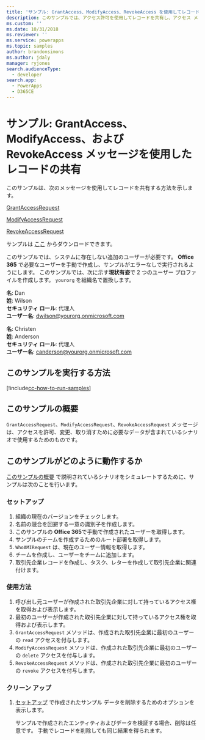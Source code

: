 ```yaml
---
title: 'サンプル: GrantAccess、ModifyAccess、RevokeAccess を使用してレコードを共有する (Common Data Service for Apps) | Microsoft Docs'
description: このサンプルでは、アクセス許可を使用してレコードを共有し、アクセス メッセージを変更および取り消す方法を示します。
ms.custom: ''
ms.date: 10/31/2018
ms.reviewer: ''
ms.service: powerapps
ms.topic: samples
author: brandonsimons
ms.author: jdaly
manager: ryjones
search.audienceType:
  - developer
search.app:
  - PowerApps
  - D365CE
---
```

# <a name="sample-share-records-using-grantaccess-modifyaccess-and-revokeaccess-messages"></a>サンプル: GrantAccess、ModifyAccess、および RevokeAccess メッセージを使用したレコードの共有

<!-- https://docs.microsoft.com/en-us/dynamics365/customer-engagement/developer/sample-share-records-using-grantaccess-modifyaccess-revokeaccess-messages 

Change sample to make sure it works with CDS
-->

このサンプルは、次のメッセージを使用してレコードを共有する方法を示します。

[GrantAccessRequest](https://docs.microsoft.com/en-us/dotnet/api/microsoft.crm.sdk.messages.grantaccessrequest?view=dynamics-general-ce-9)

[ModifyAccessRequest](https://docs.microsoft.com/en-us/dotnet/api/microsoft.crm.sdk.messages.modifyaccessrequest?view=dynamics-general-ce-9)

[RevokeAccessRequest](https://docs.microsoft.com/en-us/dotnet/api/microsoft.crm.sdk.messages.revokeaccessrequest?view=dynamics-general-ce-9)

サンプルは [ここ](https://github.com/Microsoft/PowerApps-Samples/tree/master/cds/orgsvc/C%23/GrantModifyRevokeAccess) からダウンロードできます。

このサンプルでは、システムに存在しない追加のユーザーが必要です。 **Office 365** で必要なユーザーを手動で作成し、サンプルがエラーなしで実行されるようにします。 このサンプルでは、次に示す**現状有姿**で 2 つのユーザー プロファイルを作成します。 `yourorg` を組織名で置換します。

**名**: Dan<br/>
**姓**: Wilson<br/>
**セキュリティ ロール**: 代理人<br/>
**ユーザー名**: dwilson@yourorg.onmicrosoft.com<br/>

**名**: Christen<br/>
**姓**: Anderson<br/>
**セキュリティ ロール**: 代理人<br/>
**ユーザー名**: canderson@yourorg.onmicrosoft.com<br/>

## <a name="how-to-run-this-sample"></a>このサンプルを実行する方法

[!include[cc-how-to-run-samples](../../includes/cc-how-to-run-samples.md)]

## <a name="what-this-sample-does"></a>このサンプルの概要

`GrantAccessRequest`、`ModifyAccessRequest`、`RevokeAccessRequest` メッセージは、アクセスを許可、変更、取り消すために必要なデータが含まれているシナリオで使用するためのものです。

## <a name="how-this-sample-works"></a>このサンプルがどのように動作するか

[このサンプルの概要](#what-this-sample-does) で説明されているシナリオをシミュレートするために、サンプルは次のことを行います。

### <a name="setup"></a>セットアップ

1. 組織の現在のバージョンをチェックします。
2. 名前の競合を回避する一意の識別子を作成します。
3. このサンプルの **Office 365**で手動で作成されたユーザーを取得します。
4. サンプルのチームを作成するためのルート部署を取得します。
5. `WhoAMIRequest` は、現在のユーザー情報を取得します。
6. チームを作成し、ユーザーをチームに追加します。 
7. 取引先企業レコードを作成し、タスク、レターを作成して取引先企業に関連付けます。

### <a name="demonstrate"></a>使用方法

1. 呼び出し元ユーザーが作成された取引先企業に対して持っているアクセス権を取得および表示します。
2. 最初のユーザーが作成された取引先企業に対して持っているアクセス権を取得および表示します。 
3. `GrantAccessRequest` メソッドは、作成された取引先企業に最初のユーザーの `read` アクセスを付与します。
4. `ModifyAccessRequest` メソッドは、作成された取引先企業に最初のユーザーの `delete` アクセスを付与します。
5. `RevokeAccessRequest` メソッドは、作成された取引先企業に最初のユーザーの `revoke` アクセスを付与します。

### <a name="clean-up"></a>クリーン アップ

1. [セットアップ](#setup) で作成されたサンプル データを削除するためのオプションを表示します。

    サンプルで作成されたエンティティおよびデータを検証する場合、削除は任意です。 手動でレコードを削除しても同じ結果を得られます。
